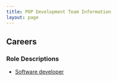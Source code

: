 ```yaml
---
title: POP Development Team Information
layout: page
---
```


## Careers

### Role Descriptions

* [Software developer](software-developer-roles)
